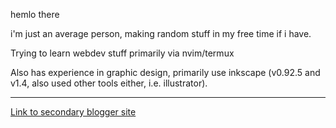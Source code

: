 hemlo there

i'm just an average person, making random stuff in my free time if i have.

Trying to learn webdev stuff primarily via nvim/termux

Also has experience in graphic design, primarily use inkscape (v0.92.5 and v1.4, also used other tools either, i.e. illustrator).

---

[Link to secondary blogger site](https://user859.blogspot.com/)
